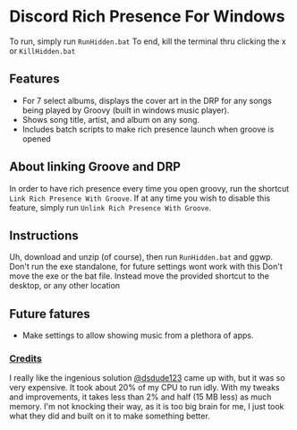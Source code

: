 # Discord Rich Presence For Windows
To run, simply run `RunHidden.bat`
To end, kill the terminal thru clicking the x or `KillHidden.bat`

## Features
* For 7 select albums, displays the cover art in the DRP for any songs being played by Groovy (built in windows music player).
* Shows song title, artist, and album on any song.
* Includes batch scripts to make rich presence launch when groove is opened

## About linking Groove and DRP
In order to have rich presence every time you open groovy, run the shortcut `Link Rich Presence With Groove`. If at any time you wish to disable this feature, simply run `Unlink Rich Presence With Groove`.

## Instructions
Uh, download and unzip (of course), then run `RunHidden.bat` and ggwp.
Don't run the exe standalone, for future settings wont work with this
Don't move the exe or the bat file. Instead move the provided shortcut to the desktop, or any other location

## Future fatures
* Make settings to allow showing music from a plethora of apps.

### [Credits](https://github.com/dsdude123/GroovyRP)

I really like the ingenious solution [@dsdude123](https://github.com/dsdude123) came up with, but it was so very expensive. It took about 20% of my CPU to run idly. With my tweaks and improvements, it takes less than 2% and half (15 MB less) as much memory. I'm not knocking their way, as it is too big brain for me, I just took what they did and built on it to make something better.